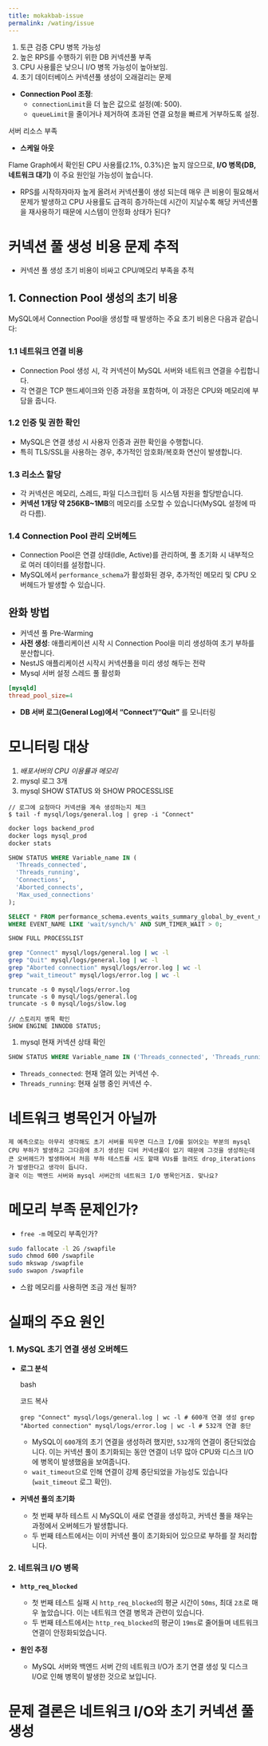 ```yaml
---
title: mokakbab-issue
permalink: /wating/issue
---
```


1. 토큰 검증 CPU 병목 가능성
2. 높은 RPS를 수행하기 위한 DB 커넥션풀 부족
3. CPU 사용률은 낮으니 I/O 병목 가능성이 높아보임.
4. 초기 데이터베이스 커넥션풀 생성이 오래걸리는 문제

- **Connection Pool 조정**:
    - `connectionLimit`을 더 높은 값으로 설정(예: 500).
    - `queueLimit`을 줄이거나 제거하여 초과된 연결 요청을 빠르게 거부하도록 설정.

서버 리소스 부족

- **스케일 아웃** 

Flame Graph에서 확인된 CPU 사용률(2.1%, 0.3%)은 높지 않으므로, **I/O 병목(DB, 네트워크 대기)** 이 주요 원인일 가능성이 높습니다.

- RPS를 시작하자마자 높게 올려서 커넥션풀이 생성 되는데 매우 큰 비용이 필요해서 문제가 발생하고 CPU 사용률도 급격히 증가하는데 시간이 지날수록 해당 커넥션풀을 재사용하기 때문에 시스템이 안정화 상태가 된다?


# 커넥션 풀 생성 비용 문제 추적

- 커넥션 풀 생성 초기 비용이 비싸고 CPU/메모리 부족을 추적

## 1. **Connection Pool 생성의 초기 비용**

MySQL에서 Connection Pool을 생성할 때 발생하는 주요 초기 비용은 다음과 같습니다:

### 1.1 **네트워크 연결 비용**

- Connection Pool 생성 시, 각 커넥션이 MySQL 서버와 네트워크 연결을 수립합니다.
- 각 연결은 TCP 핸드셰이크와 인증 과정을 포함하며, 이 과정은 CPU와 메모리에 부담을 줍니다.

### 1.2 **인증 및 권한 확인**

- MySQL은 연결 생성 시 사용자 인증과 권한 확인을 수행합니다.
- 특히 TLS/SSL을 사용하는 경우, 추가적인 암호화/복호화 연산이 발생합니다.

### 1.3 **리소스 할당**

- 각 커넥션은 메모리, 스레드, 파일 디스크립터 등 시스템 자원을 할당받습니다.
- **커넥션 1개당 약 256KB~1MB**의 메모리를 소모할 수 있습니다(MySQL 설정에 따라 다름).

### 1.4 **Connection Pool 관리 오버헤드**

- Connection Pool은 연결 상태(Idle, Active)를 관리하며, 풀 초기화 시 내부적으로 여러 데이터를 설정합니다.
- MySQL에서 `performance_schema`가 활성화된 경우, 추가적인 메모리 및 CPU 오버헤드가 발생할 수 있습니다.

## 완화 방법
- 커넥션 풀 Pre-Warming
- **사전 생성**: 애플리케이션 시작 시 Connection Pool을 미리 생성하여 초기 부하를 분산합니다.
- NestJS 애플리케이션 시작시 커넥션풀을 미리 생성 해두는 전략
- Mysql 서버 설정 스레드 풀 활성화

```ini
[mysqld]
thread_pool_size=4
```

- **DB 서버 로그(General Log)에서 “Connect”/“Quit”** 를 모니터링


# 모니터링 대상

1. *배포서버의 CPU 이용률과 메모리* 
2. mysql 로그 3개
3. mysql SHOW STATUS 와 SHOW PROCESSLISE


```
// 로그에 요청마다 커넥션을 계속 생성하는지 체크
$ tail -f mysql/logs/general.log | grep -i "Connect"
```

```bash
docker logs backend_prod
docker logs mysql_prod
docker stats
```

```sql
SHOW STATUS WHERE Variable_name IN (
  'Threads_connected',
  'Threads_running',
  'Connections',
  'Aborted_connects',
  'Max_used_connections'
);
```


```sql
SELECT * FROM performance_schema.events_waits_summary_global_by_event_name
WHERE EVENT_NAME LIKE 'wait/synch/%' AND SUM_TIMER_WAIT > 0;
```

```bash
SHOW FULL PROCESSLIST
```

```bash
grep "Connect" mysql/logs/general.log | wc -l
grep "Quit" mysql/logs/general.log | wc -l
grep "Aborted connection" mysql/logs/error.log | wc -l
grep "wait_timeout" mysql/logs/error.log | wc -l
```

```
truncate -s 0 mysql/logs/error.log
truncate -s 0 mysql/logs/general.log
truncate -s 0 mysql/logs/slow.log
```

```
// 스토리지 병목 확인
SHOW ENGINE INNODB STATUS;
```


1. mysql 현재 커넥션 상태 확인

```sql
SHOW STATUS WHERE Variable_name IN ('Threads_connected', 'Threads_running');
```

- `Threads_connected`: 현재 열려 있는 커넥션 수.
- `Threads_running`: 현재 실행 중인 커넥션 수.


# 네트워크 병목인거 아닐까

```
제 예측으로는 아무리 생각해도 초기 서버를 띄우면 디스크 I/O를 읽어오는 부분의 mysql CPU 부하가 발생하고 그다음에 초기 생성된 디비 커넥션풀이 없기 때문에 그것을 생성하는데 큰 오버헤드가 발생하여서 처음 부하 테스트를 시도 할때 VUs를 늘려도 drop_iterations가 발생한다고 생각이 듭니다.
결국 이는 백엔드 서버와 mysql 서버간의 네트워크 I/O 병목인거죠. 맞나요?
```

# 메모리 부족 문제인가?

- `free -m` 메모리 부족인가?

```bash
sudo fallocate -l 2G /swapfile
sudo chmod 600 /swapfile
sudo mkswap /swapfile
sudo swapon /swapfile
```


- 스왑 메모리를 사용하면 조금 개선 될까?


# 실패의 주요 원인

### 1. **MySQL 초기 연결 생성 오버헤드**

- **로그 분석**
    
    bash
    
    코드 복사
    
    `grep "Connect" mysql/logs/general.log | wc -l # 600개 연결 생성 grep "Aborted connection" mysql/logs/error.log | wc -l # 532개 연결 중단`
    
    - MySQL이 `600`개의 초기 연결을 생성하려 했지만, `532`개의 연결이 중단되었습니다. 이는 커넥션 풀이 초기화되는 동안 연결이 너무 많아 CPU와 디스크 I/O에 병목이 발생했음을 보여줍니다.
    - `wait_timeout`으로 인해 연결이 강제 중단되었을 가능성도 있습니다 (`wait_timeout` 로그 확인).
- **커넥션 풀의 초기화**
    
    - 첫 번째 부하 테스트 시 MySQL이 새로 연결을 생성하고, 커넥션 풀을 채우는 과정에서 오버헤드가 발생합니다.
    - 두 번째 테스트에서는 이미 커넥션 풀이 초기화되어 있으므로 부하를 잘 처리합니다.

### 2. **네트워크 I/O 병목**

- **`http_req_blocked`**
    
    - 첫 번째 테스트 실패 시 `http_req_blocked`의 평균 시간이 `50ms`, 최대 `2초`로 매우 높았습니다. 이는 네트워크 연결 병목과 관련이 있습니다.
    - 두 번째 테스트에서는 `http_req_blocked`의 평균이 `19ms`로 줄어들며 네트워크 연결이 안정화되었습니다.
- **원인 추정**
    - MySQL 서버와 백엔드 서버 간의 네트워크 I/O가 초기 연결 생성 및 디스크 I/O로 인해 병목이 발생한 것으로 보입니다.


# 문제 결론은 네트워크 I/O와 초기 커넥션 풀 생성

